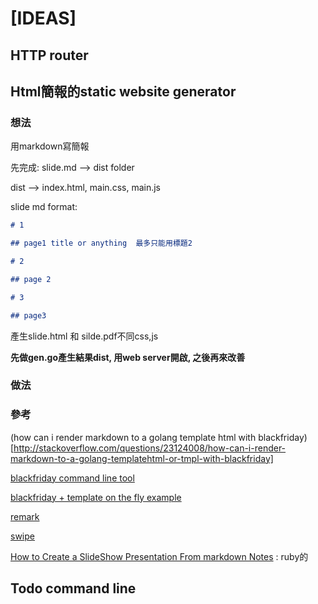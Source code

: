 # [IDEAS]

## HTTP router 

## Html簡報的static website generator

### 想法
用markdown寫簡報

先完成: 
slide.md --> dist folder  

dist --> index.html, main.css, main.js


slide md format: 

``` markdown
# 1 

## page1 title or anything  最多只能用標題2 

# 2

## page 2

# 3

## page3 
```

產生slide.html 和 silde.pdf不同css,js 

**先做gen.go產生結果dist, 用web server開啟, 之後再來改善**

### 做法



### 參考

(how can i render markdown to a golang template html with blackfriday)[http://stackoverflow.com/questions/23124008/how-can-i-render-markdown-to-a-golang-templatehtml-or-tmpl-with-blackfriday]

[blackfriday command line tool](https://github.com/russross/blackfriday-tool)

[blackfriday + template on the fly example](http://stackoverflow.com/questions/23198739/how-can-i-render-markdown-to-html-with-blackfriday-in-go)

[remark](https://github.com/gnab/remark)

[swipe](https://www.swipe.to/markdown/)

[How to Create a SlideShow Presentation From markdown Notes](http://computers.tutsplus.com/tutorials/how-to-create-a-slideshow-presentation-from-markdown-notes--cms-23062) : ruby的

## Todo command line 


